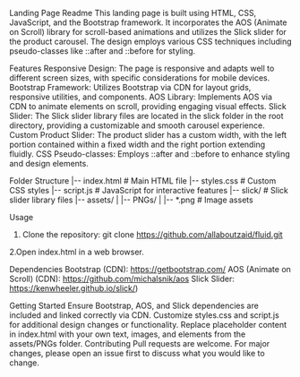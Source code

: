 Landing Page Readme
This landing page is built using HTML, CSS, JavaScript, and the Bootstrap framework. It incorporates the AOS (Animate on Scroll) library for scroll-based animations and utilizes the Slick slider for the product carousel. The design employs various CSS techniques including pseudo-classes like ::after and ::before for styling.

Features
Responsive Design: The page is responsive and adapts well to different screen sizes, with specific considerations for mobile devices.
Bootstrap Framework: Utilizes Bootstrap via CDN for layout grids, responsive utilities, and components.
AOS Library: Implements AOS via CDN to animate elements on scroll, providing engaging visual effects.
Slick Slider: The Slick slider library files are located in the slick folder in the root directory, providing a customizable and smooth carousel experience.
Custom Product Slider: The product slider has a custom width, with the left portion contained within a fixed width and the right portion extending fluidly.
CSS Pseudo-classes: Employs ::after and ::before to enhance styling and design elements.

Folder Structure
|-- index.html          # Main HTML file
|-- styles.css          # Custom CSS styles
|-- script.js           # JavaScript for interactive features
|-- slick/                  # Slick slider library files
|-- assets/
|   |-- PNGs/
|       |-- *.png           # Image assets

Usage
1. Clone the repository:
git clone https://github.com/allaboutzaid/fluid.git

2.Open index.html in a web browser.

Dependencies
Bootstrap (CDN): https://getbootstrap.com/
AOS (Animate on Scroll) (CDN): https://github.com/michalsnik/aos
Slick Slider: https://kenwheeler.github.io/slick/)

Getting Started
Ensure Bootstrap, AOS, and Slick dependencies are included and linked correctly via CDN.
Customize styles.css and script.js for additional design changes or functionality.
Replace placeholder content in index.html with your own text, images, and elements from the assets/PNGs folder.
Contributing
Pull requests are welcome. For major changes, please open an issue first to discuss what you would like to change.
